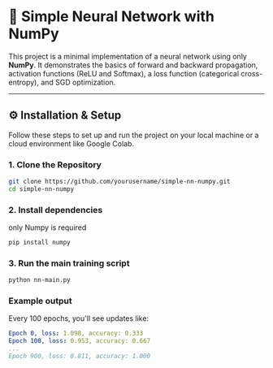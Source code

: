 # 🧠 Simple Neural Network with NumPy

This project is a minimal implementation of a neural network using only **NumPy**. It demonstrates the basics of forward and backward propagation, activation functions (ReLU and Softmax), a loss function (categorical cross-entropy), and SGD optimization.

---

## ⚙️ Installation & Setup

Follow these steps to set up and run the project on your local machine or a cloud environment like Google Colab.

### 1. Clone the Repository

```bash
git clone https://github.com/yourusername/simple-nn-numpy.git
cd simple-nn-numpy
```

### 2. Install dependencies

only Numpy is required

```bash
pip install numpy
```

### 3. Run the main training script

```bash
python nn-main.py
```

### Example output

Every 100 epochs, you'll see updates like:

```yaml
Epoch 0, loss: 1.098, accuracy: 0.333
Epoch 100, loss: 0.953, accuracy: 0.667
...
Epoch 900, loss: 0.811, accuracy: 1.000
```


